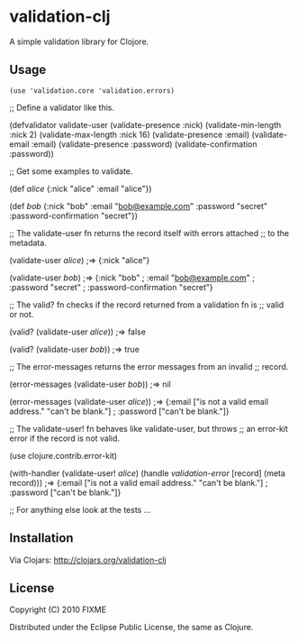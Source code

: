 # validation-clj

A simple validation library for Clojore.

## Usage

    (use 'validation.core 'validation.errors)

;; Define a validator like this.

  (defvalidator validate-user
    (validate-presence :nick)
    (validate-min-length :nick 2)
    (validate-max-length :nick 16)
    (validate-presence :email)
    (validate-email :email)
    (validate-presence :password)
    (validate-confirmation :password))

;; Get some examples to validate.

(def *alice* {:nick "alice" :email "alice"})

(def *bob*
  {:nick "bob"
   :email "bob@example.com"
   :password "secret"
   :password-confirmation "secret"})

;; The validate-user fn returns the record itself with errors attached
;; to the metadata.

(validate-user *alice*)
;=> {:nick "alice"}

(validate-user *bob*)
;=> {:nick "bob"
;    :email "bob@example.com"
;    :password "secret"
;    :password-confirmation "secret"}

;; The valid? fn checks if the record returned from a validation fn is
;; valid or not.

(valid? (validate-user *alice*))
;=> false

(valid? (validate-user *bob*))
;=> true

;; The error-messages returns the error messages from an invalid
;; record.

(error-messages (validate-user *bob*))
;=> nil

(error-messages (validate-user *alice*))
;=> {:email ["is not a valid email address." "can't be blank."]
;    :password ["can't be blank."]}

;; The validate-user! fn behaves like validate-user, but throws
;; an error-kit error if the record is not valid.

(use clojure.contrib.error-kit)

(with-handler (validate-user! *alice*)
  (handle *validation-error* [record]
          (meta record)))
;=> {:email ["is not a valid email address." "can't be blank."]
;    :password ["can't be blank."]}

;; For anything else look at the tests ...

## Installation

Via Clojars: http://clojars.org/validation-clj

## License

Copyright (C) 2010 FIXME

Distributed under the Eclipse Public License, the same as Clojure.
